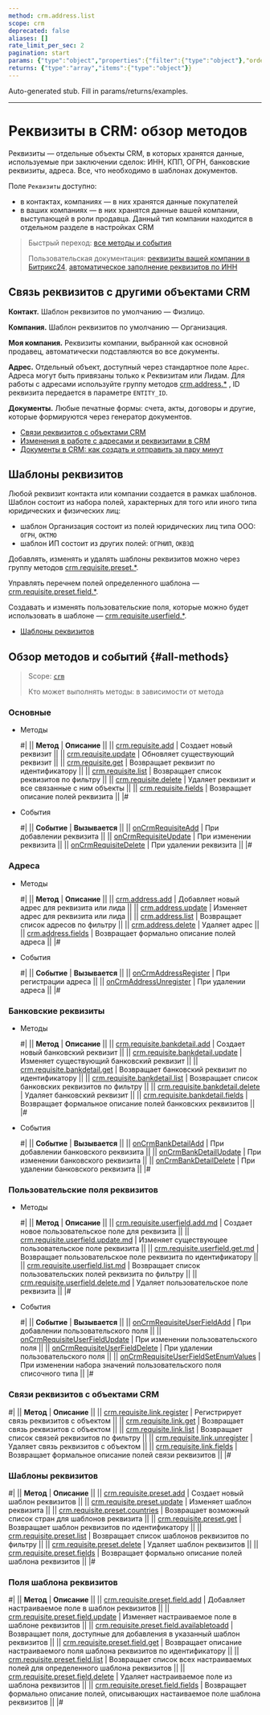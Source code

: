 ```yaml
---
method: crm.address.list
scope: crm
deprecated: false
aliases: []
rate_limit_per_sec: 2
pagination: start
params: {"type":"object","properties":{"filter":{"type":"object"},"order":{"type":"object"},"select":{"type":"array","items":{"type":"string"}},"start":{"type":["integer","string"]}}}
returns: {"type":"array","items":{"type":"object"}}
---
```


Auto-generated stub. Fill in params/returns/examples.

---

# Реквизиты в CRM: обзор методов

Реквизиты —  отдельные объекты CRM, в которых хранятся данные, используемые при заключении сделок: ИНН, КПП, ОГРН, банковские реквизиты, адреса. Все, что необходимо в шаблонах документов.

Поле `Реквизиты` доступно:
* в контактах, компаниях — в них хранятся данные покупателей
* в ваших компаниях — в них хранятся данные вашей компании, выступающей в роли продавца. Данный тип компании находится в отдельном разделе в настройках CRM

> Быстрый переход: [все методы и события](#all-methods) 
> 
> Пользовательская документация: [реквизиты вашей компании в Битрикс24](https://helpdesk.bitrix24.ru/open/15989720), [автоматическое заполнение реквизитов по ИНН](https://helpdesk.bitrix24.ru/open/1930547/) 

## Связь реквизитов с другими объектами CRM

**Контакт.** Шаблон реквизитов по умолчанию — Физлицо.

**Компания.** Шаблон реквизитов по умолчанию — Организация.

**Моя компания.** Реквизиты компании, выбранной как основной продавец, автоматически подставляются во все документы.

**Адрес.** Отдельный объект, доступный через стандартное поле `Адрес`.  Адреса могут быть привязаны только к Реквизитам или Лидам. Для работы с адресами используйте группу методов [crm.address.*](./addresses/index.md) ,  ID реквизита передается в параметре `ENTITY_ID`.  

**Документы.** Любые печатные формы: счета, акты, договоры и другие, которые формируются через генератор документов. 



- [Связи реквизитов с объектами CRM](../requisites/links/index.md)
- [Изменения в работе с адресами и реквизитами в CRM](https://helpdesk.bitrix24.ru/open/11706682/)
- [Документы в CRM: как создать и отправить за пару минут](https://helpdesk.bitrix24.ru/open/19098306/)



## Шаблоны реквизитов

Любой реквизит контакта или компании создается в рамках шаблонов. Шаблон состоит из набора полей, характерных для того или иного типа юридических и физических лиц:
* шаблон Организация состоит из полей юридических лиц типа ООО: `ОГРН`, `ОКТМО`
* шаблон ИП состоит из других полей: `ОГРНИП`, `ОКВЭД`

Добавлять, изменять и удалять шаблоны реквизитов можно через группу методов [crm.requisite.preset.*](./presets/index.md).

Управлять перечнем полей определенного шаблона — [crm.requisite.preset.field.*](./presets/fields/index.md). 

Создавать и изменять пользовательские поля, которые можно будет использовать в шаблоне — [crm.requisite.userfield.*](./user-fields/index.md).



- [Шаблоны реквизитов](https://helpdesk.bitrix24.ru/open/7385595/)



## Обзор методов и событий {#all-methods}

> Scope: [`crm`](../../scopes/permissions.md)
>
> Кто может выполнять методы: в зависимости от метода

### Основные



- Методы

    #|
    || **Метод** | **Описание** ||
    || [crm.requisite.add](./universal/crm-requisite-add.md) | Создает новый реквизит ||
    || [crm.requisite.update](./universal/crm-requisite-update.md) | Обновляет существующий реквизит ||
    || [crm.requisite.get](./universal/crm-requisite-get.md) | Возвращает реквизит по идентификатору ||
    || [crm.requisite.list](./universal/crm-requisite-list.md) | Возвращает список реквизитов по фильтру ||
    || [crm.requisite.delete](./universal/crm-requisite-delete.md) | Удаляет реквизит и все связанные с ним объекты ||
    || [crm.requisite.fields](./universal/crm-requisite-fields.md) | Возвращает описание полей реквизита ||
    |#

- События

    #|
    || **Событие** | **Вызывается** ||
    || [onCrmRequisiteAdd](./events/on-crm-requisite-add.md) | При добавлении реквизита ||
    || [onCrmRequisiteUpdate](./events/on-crm-requisite-update.md) | При изменении реквизита ||
    || [onCrmRequisiteDelete](./events/on-crm-requisite-delete.md) | При удалении реквизита ||
    |#



### Адреса



- Методы 

    #|
    || **Метод** | **Описание** ||
    || [crm.address.add](./addresses/crm-address-add.md) | Добавляет новый адрес для реквизита или лида ||
    || [crm.address.update](./addresses/crm-address-update.md) | Изменяет адрес для реквизита или лида ||
    || [crm.address.list](./addresses/crm-address-list.md) | Возвращает список адресов по фильтру ||
    || [crm.address.delete](./addresses/crm-address-delete.md) | Удаляет адрес ||
    || [crm.address.fields](./addresses/crm-address-fields.md) | Возвращает формально описание полей адреса ||
    |#

- События
  
   #|
    || **Событие** | **Вызывается** ||
    || [onCrmAddressRegister](./events/on-crm-address-register.md) | При регистрации адреса ||
    || [onCrmAddressUnregister](./events/on-crm-address-unregister.md) | При удалении адреса ||
    |#



### Банковские реквизиты



- Методы 
 
    #|
    || **Метод** | **Описание** ||
    || [crm.requisite.bankdetail.add](./bank-detail/crm-requisite-bank-detail-add.md) | Создает новый банковский реквизит ||
    || [crm.requisite.bankdetail.update](./bank-detail/crm-requisite-bank-detail-update.md) | Изменяет существующий банковский реквизит ||
    || [crm.requisite.bankdetail.get](./bank-detail/crm-requisite-bank-detail-get.md) | Возвращает банковский реквизит по идентификатору ||
    || [crm.requisite.bankdetail.list](./bank-detail/crm-requisite-bank-detail-list.md) | Возвращает список банковских реквизитов по фильтру ||
    || [crm.requisite.bankdetail.delete](./bank-detail/crm-requisite-bank-detail-delete.md) | Удаляет банковский реквизит ||
    || [crm.requisite.bankdetail.fields](./bank-detail/crm-requisite-bank-detail-fields.md) | Возвращает формальное описание полей банковских реквизитов ||
    |#

- События
  
   #|
    || **Событие** | **Вызывается** ||
    || [onCrmBankDetailAdd](./events/on-crm-bank-detail-add.md) | При добавлении банковского реквизита ||
    || [onCrmBankDetailUpdate](./events/on-crm-bank-detail-update.md) | При изменении банковского реквизита ||
    || [onCrmBankDetailDelete](./events/on-crm-bank-detail-delete.md) | При удалении банковского реквизита ||
    |#



### Пользовательские поля реквизитов



- Методы 

    #|
    || **Метод** | **Описание** ||
    || [crm.requisite.userfield.add.md](./user-fields/crm-requisite-userfield-add.md) | Создает новое пользовательское поле для реквизита ||
    || [crm.requisite.userfield.update.md](./user-fields/crm-requisite-userfield-update.md) | Изменяет существующее пользовательское поле реквизита ||
    || [crm.requisite.userfield.get.md](./user-fields/crm-requisite-userfield-get.md) | Возвращает пользовательское поле реквизита по идентификатору ||
    || [crm.requisite.userfield.list.md](./user-fields/crm-requisite-userfield-list.md) | Возвращает список пользовательских полей реквизита по фильтру ||
    || [crm.requisite.userfield.delete.md](./user-fields/crm-requisite-userfield-delete.md) | Удаляет пользовательское поле реквизита ||
    |#

- События
  
   #|
    || **Событие** | **Вызывается** ||
    || [onCrmRequisiteUserFieldAdd](./events/on-crm-requisite-user-field-add.md) | При добавлении пользовательского поля ||
    || [onCrmRequisiteUserFieldUpdate](./events/on-crm-requisite-user-field-update.md) | При изменении пользовательского поля ||
    || [onCrmRequisiteUserFieldDelete](./events/on-crm-requisite-user-field-delete.md) | При удалении пользовательского поля ||
    || [onCrmRequisiteUserFieldSetEnumValues](./events/on-crm-requisite-user-field-set-enum-values.md) | При изменении набора значений пользовательского поля списочного типа ||
    |#



### Связи реквизитов с объектами CRM

#|
|| **Метод** | **Описание** ||
|| [crm.requisite.link.register](./links/crm-requisite-link-register.md) | Регистрирует связь реквизитов с объектом ||
|| [crm.requisite.link.get](./links/crm-requisite-link-get.md) | Возвращает связь реквизитов с объектом ||
|| [crm.requisite.link.list](./links/crm-requisite-link-list.md) | Возвращает список связей реквизитов по фильтру ||
|| [crm.requisite.link.unregister](./links/crm-requisite-link-unregister.md) | Удаляет связь реквизитов с объектом ||
|| [crm.requisite.link.fields](./links/crm-requisite-link-fields.md) | Возвращает формальное описание полей связи реквизитов ||
|#

### Шаблоны реквизитов

#|
|| **Метод** | **Описание** ||
|| [crm.requisite.preset.add](./presets/crm-requisite-preset-add.md) | Создает новый шаблон реквизитов ||
|| [crm.requisite.preset.update](./presets/crm-requisite-preset-update.md) | Изменяет шаблон реквизита ||
|| [crm.requisite.preset.countries](./presets/crm-requisite-preset-countries.md) | Возвращает возможный список стран для шаблонов реквизита ||
|| [crm.requisite.preset.get](./presets/crm-requisite-preset-get.md) | Возвращает шаблон реквизитов по идентификатору ||
|| [crm.requisite.preset.list](./presets/crm-requisite-preset-list.md) | Возвращает список шаблонов реквизитов по фильтру ||
|| [crm.requisite.preset.delete](./presets/crm-requisite-preset-delete.md) | Удаляет шаблон реквизитов ||
|| [crm.requisite.preset.fields](./presets/crm-requisite-preset-fields.md) | Возвращает формально описание полей шаблона реквизитов ||
|#

### Поля шаблона реквизитов

#|
|| **Метод** | **Описание** ||
|| [crm.requisite.preset.field.add](./presets/fields/crm-requisite-preset-field-add.md) | Добавляет настраиваемое поле в шаблон реквизитов ||
|| [crm.requisite.preset.field.update](./presets/fields/crm-requisite-preset-field-update.md) | Изменяет настраиваемое поле в шаблоне реквизитов ||
|| [crm.requisite.preset.field.availabletoadd](./presets/fields/crm-requisite-preset-field-available-to-add.md) | Возвращает поля, доступные для добавления в указанный шаблон реквизитов ||
|| [crm.requisite.preset.field.get](./presets/fields/crm-requisite-preset-field-get.md) | Возвращает описание настраиваемого поля шаблона реквизитов по идентификатору ||
|| [crm.requisite.preset.field.list](./presets/fields/crm-requisite-preset-field-list.md) | Возвращает список всех настраиваемых полей для определенного шаблона реквизитов ||
|| [crm.requisite.preset.field.delete](./presets/fields/crm-requisite-preset-field-delete.md) | Удаляет настраиваемое поле из шаблона реквизитов ||
|| [crm.requisite.preset.field.fields](./presets/fields/crm-requisite-preset-field-fields.md) | Возвращает формально описание полей, описывающих настаиваемое поле шаблона реквизитов ||
|#



